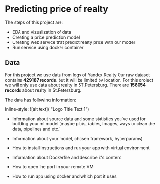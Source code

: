 # Predicting price of realty

The steps of this project are:
* EDA and vizualization of data
* Creating a price prediction model
* Creating web service that predict realty price with our model
* Run service using docker container

## Data
For this project we use data from logs of Yandex.Realty
Our raw dataset contains **429187 records**, but it will be limited by location. For this project we will only use data about realty in ST.Petersburg. There are **156054 records** about realty in St.Petersburg.

The data has following information:

Inline-style: 
![alt text]( "Logo Title Text 1")


* Information about source data and some statistics you've used for building your ml model (maybe plots, tables, images, ways to clean the data, pipelines and etc.)
	
* Information about your model, chosen framework, hyperparams)
	
* How to install instructions and run your app with virtual environment
	
* Information about Dockerfile and describe it's content
	
* How to open the port in your remote VM
	
* How to run app using docker and which port it uses
